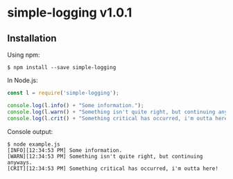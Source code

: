 # simple-logging v1.0.1

## Installation
Using npm:
```shell
$ npm install --save simple-logging
```

In Node.js:
```js
const l = require('simple-logging');

console.log(l.info() + "Some information.");
console.log(l.warn() + "Something isn't quite right, but continuing anyways.");
console.log(l.crit() + "Something critical has occurred, i'm outta here!");
```

Console output:
```shell
$ node example.js
[INFO][12:34:53 PM] Some information.
[WARN][12:34:53 PM] Something isn't quite right, but continuing anyways.
[CRIT][12:34:53 PM] Something critical has occurred, i'm outta here!
```
